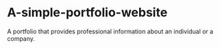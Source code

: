 # A-simple-portfolio-website
A portfolio that provides professional information about an individual or a company.
